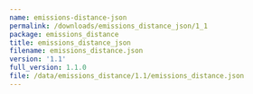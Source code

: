 ```yaml
---
name: emissions-distance-json
permalink: /downloads/emissions_distance_json/1_1
package: emissions_distance
title: emissions_distance_json
filename: emissions_distance.json
version: '1.1'
full_version: 1.1.0
file: /data/emissions_distance/1.1/emissions_distance.json
---
```

